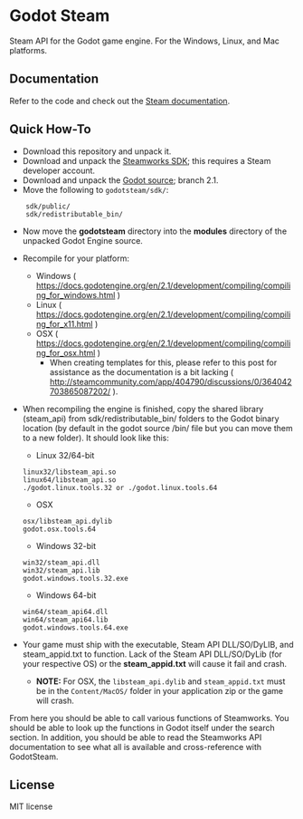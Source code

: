 # Godot Steam

Steam API for the Godot game engine. For the Windows, Linux, and Mac platforms. 

Documentation
----------
Refer to the code and check out the [Steam documentation](https://partner.steamgames.com/doc/api/ISteamUGC).

Quick How-To
----------
- Download this repository and unpack it.
- Download and unpack the [Steamworks SDK](https://partner.steamgames.com); this requires a Steam developer account.
- Download and unpack the [Godot source](https://github.com/xsellier/godot); branch 2.1.
- Move the following to `godotsteam/sdk/`:
````
    sdk/public/
    sdk/redistributable_bin/
````
- Now move the **godotsteam** directory into the **modules** directory of the unpacked Godot Engine source.
- Recompile for your platform:
  - Windows ( https://docs.godotengine.org/en/2.1/development/compiling/compiling_for_windows.html )
  - Linux ( https://docs.godotengine.org/en/2.1/development/compiling/compiling_for_x11.html )
  - OSX ( https://docs.godotengine.org/en/2.1/development/compiling/compiling_for_osx.html )
    - When creating templates for this, please refer to this post for assistance as the documentation is a bit lacking ( http://steamcommunity.com/app/404790/discussions/0/364042703865087202/ ).
- When recompiling the engine is finished, copy the shared library (steam_api) from sdk/redistributable_bin/ folders to the Godot binary location (by default in the godot source /bin/ file but you can move them to a new folder). It should look like this:
  - Linux 32/64-bit
  ```
  linux32/libsteam_api.so
  linux64/libsteam_api.so
  ./godot.linux.tools.32 or ./godot.linux.tools.64
  ```
  - OSX
  ```
  osx/libsteam_api.dylib
  godot.osx.tools.64
  ```
  - Windows 32-bit
  ```
  win32/steam_api.dll
  win32/steam_api.lib
  godot.windows.tools.32.exe
  ```
  - Windows 64-bit
  ```
  win64/steam_api64.dll
  win64/steam_api64.lib
  godot.windows.tools.64.exe
  ```

- Your game must ship with the executable, Steam API DLL/SO/DyLIB, and steam_appid.txt to function. Lack of the Steam API DLL/SO/DyLib (for your respective OS) or the **steam_appid.txt** will cause it fail and crash.
  - **NOTE:** For OSX, the `libsteam_api.dylib` and `steam_appid.txt` must be in the `Content/MacOS/` folder in your application zip or the game will crash.

From here you should be able to call various functions of Steamworks. You should be able to look up the functions in Godot itself under the search section. In addition, you should be able to read the Steamworks API documentation to see what all is available and cross-reference with GodotSteam.

License
-------------
MIT license
